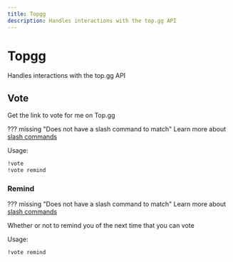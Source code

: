 ```yaml
---
title: Topgg
description: Handles interactions with the top.gg API
---
```

# Topgg

Handles interactions with the top.gg API

## Vote

Get the link to vote for me on Top.gg

??? missing "Does not have a slash command to match"
	Learn more about [slash commands](/#slash-commands)

Usage:

```md
!vote 
!vote remind 
```

### Remind

??? missing "Does not have a slash command to match"
	Learn more about [slash commands](/#slash-commands)

Whether or not to remind you of the next time that you can vote

Usage:

```md
!vote remind 
```
